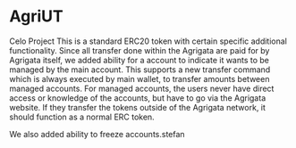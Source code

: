 # AgriUT
Celo Project
This is a standard ERC20 token with certain specific additional functionality.
Since all transfer done within the Agrigata are paid for by Agrigata itself, we added ability for a account to indicate it wants to be managed by the main account.
This supports a new transfer command which is always executed by main wallet, to transfer amounts between managed accounts.
For managed accounts, the users never have direct access or knowledge of the accounts, but have to go via the Agrigata website.
If they transfer the tokens outside of the Agrigata network, it should function as a normal ERC token.

We also added ability to freeze accounts.stefan